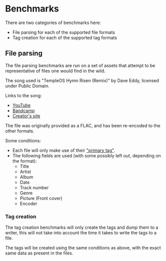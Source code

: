 # Benchmarks

There are two categories of benchmarks here:

- File parsing for each of the supported file formats
- Tag creation for each of the supported tag formats

## File parsing

The file parsing benchmarks are run on a set of assets that attempt to be representative of
files one would find in the wild.

The song used is "TempleOS Hymn Risen (Remix)" by Dave Eddy, licensed under Public Domain.

Links to the song:

- [YouTube](https://www.youtube.com/watch?v=IdYMA6hY_74)
- [Bandcamp](https://daveeddy.bandcamp.com/track/templeos-hymn-risen-remix)
- [Creator's site](https://music.daveeddy.com/tracks/templeos-hymn-risen-remix/)

The file was originally provided as a FLAC, and has been re-encoded to the other formats.

Some conditions:

- Each file will only make use of their ["primary tag"](https://docs.rs/moosicbox_lofty/latest/moosicbox_lofty/enum.FileType.html#method.primary_tag_type).
- The following fields are used (with some possibly left out, depending on the format):
  - Title
  - Artist
  - Album
  - Date
  - Track number
  - Genre
  - Picture (Front cover)
  - Encoder

### Tag creation

The tag creation benchmarks will only create the tags and dump them to a writer,
this will not take into account the time it takes to write the tags to a file.

The tags will be created using the same conditions as above, with the exact same data as present in the files.
